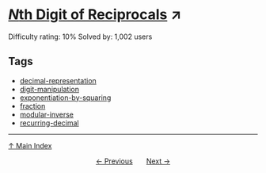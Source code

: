 # [$N$th Digit of Reciprocals](https://projecteuler.net/problem=820) ↗️

Difficulty rating: 10%
Solved by: 1,002 users
## Tags

- [decimal-representation](../tags/decimal-representation.md)
- [digit-manipulation](../tags/digit-manipulation.md)
- [exponentiation-by-squaring](../tags/exponentiation-by-squaring.md)
- [fraction](../tags/fraction.md)
- [modular-inverse](../tags/modular-inverse.md)
- [recurring-decimal](../tags/recurring-decimal.md)



---

[↑ Main Index](../README.md)


<div align=center><a href='819.md'>← Previous</a> &nbsp;&nbsp; &nbsp;&nbsp;  <a href='821.md'>Next →</a></div>
